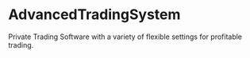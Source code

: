 # AdvancedTradingSystem
Private Trading Software with a variety of flexible settings for profitable trading.
